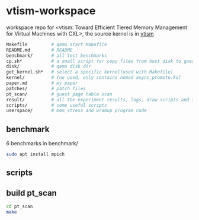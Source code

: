 
# vtism-workspace

workspace repo for <vtism: Toward Efficient Tiered Memory Management for Virtual Machines with CXL>, the source kernel is in [vtism](https://github.com/luzhixing12345/vtism)

```bash
Makefile         # qemu start Makefile
README.md        # README
benchmark/       # all test benchmarks
cp.sh*           # a small script for copy files from host disk to guest disk
disk/            # qemu disk dir
get_kernel.sh*   # select a specific kernel(used with Makefile)
kernel/          # (no used, only contains nomad async_promote.ko)
paper.md         # my paper
patches/         # patch files
pt_scan/         # guest page table scan
result/          # all the experiment results, logs, draw scripts and test programs
scripts/         # some useful scripts
userspace/       # mem_stress and wramup program code
```

## benchmark

6 benchmarks in benchmark/

```bash
sudo apt install mpich
```

## scripts

## build pt_scan

```bash
cd pt_scan
make
```

